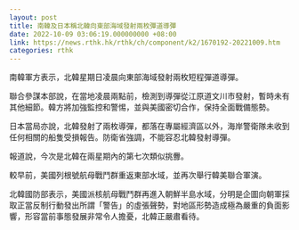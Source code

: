 ```yaml
---
layout: post
title: 南韓及日本稱北韓向東部海域發射兩枚彈道導彈
date: 2022-10-09 03:06:19.000000000 +08:00
link: https://news.rthk.hk/rthk/ch/component/k2/1670192-20221009.htm
categories: rthk
---
```


南韓軍方表示，北韓星期日凌晨向東部海域發射兩枚短程彈道導彈。

聯合參謀本部說，在當地凌晨兩點前，檢測到導彈從江原道文川市發射，暫時未有其他細節。韓方將加強監控和警惕，並與美國密切合作，保持全面戰備態勢。

日本當局亦說，北韓發射了兩枚導彈，都落在專屬經濟區以外，海岸警衛隊未收到任何相關的船隻受損報告。防衛省強調，不能容忍北韓發射導彈。

報道說，今次是北韓在兩星期內的第七次類似挑釁。

較早前，美國列根號航母戰鬥群重返東部水域，並再次舉行韓美聯合軍演。

北韓國防部表示，美國派核航母戰鬥群再進入朝鮮半島水域，分明是企圖向朝軍採取正當反制行動發出所謂「警告」的虛張聲勢，對地區形勢造成極為嚴重的負面影響，形容當前事態發展非常令人擔憂，北韓正嚴肅看待。
